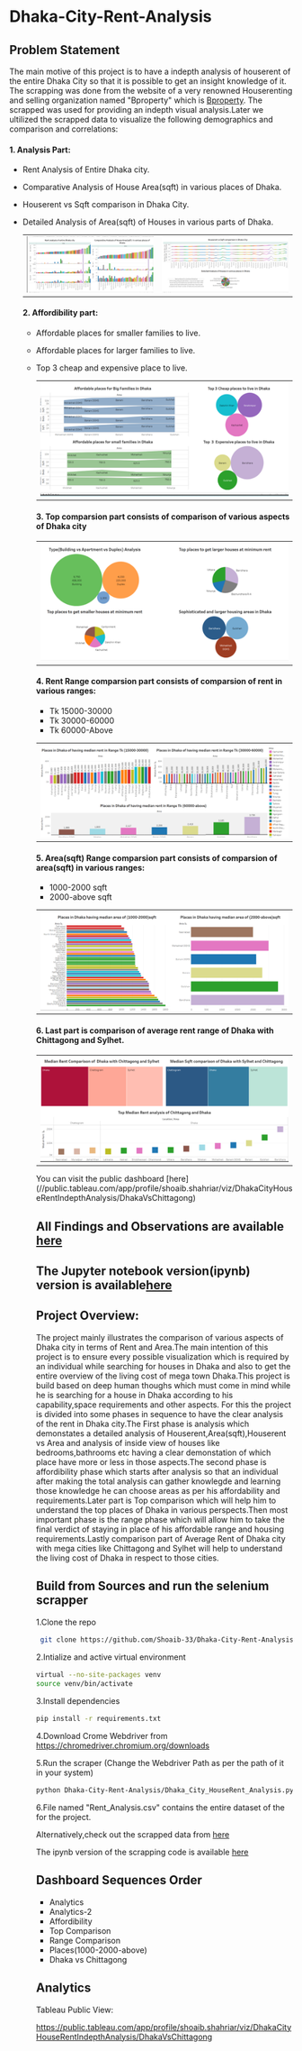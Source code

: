# Dhaka-City-Rent-Analysis

## Problem Statement
The main motive of this project is to have a indepth analysis of houserent of the entire Dhaka City so that it is possible to get an insight knowledge of it.
The scrapping was done from the website of a very renowned Houserenting and selling organization named "Bproperty" which is [Bproperty](https://www.bproperty.com/). The scrapped was used for providing an indepth visual analysis.Later we ultilized the scrapped data to visualize the following demographics and comparison and correlations:

#### 1. Analysis Part:

- Rent Analysis of Entire Dhaka city.
- Comparative Analysis of House Area(sqft)  in various places of Dhaka.
- Houserent vs Sqft comparison in Dhaka City.
- Detailed Analysis of Area(sqft) of Houses in various parts of Dhaka.

  <table>
  <tr>
    <td>
      <img src="images/1.png" alt="Image 1">
    </td>
    <td>
      <img src="images/2.png" alt="Image 2">
    </td>
  </tr>
</table>

#### 2. Affordibility part:

- Affordable places for smaller families to live.
- Affordable places for larger families to live.
- Top 3 cheap and expensive place to live.

   <table>
  <tr>
    <td>
      <img src="images/3.png" alt="Image 1">
    </td>
  </tr>
</table>



#### 3. Top comparsion part consists of comparison of various aspects of Dhaka city

   <table>
  <tr>
    <td>
      <img src="images/4.png" alt="Image 1">
    </td>
  </tr>
</table>



#### 4. Rent Range comparsion part consists of comparsion of rent in various ranges:
- Tk 15000-30000
- Tk 30000-60000
- Tk 60000-Above
  
<table>
  <tr>
    <td>
      <img src="images/5.png" alt="Image 1">
    </td>
  </tr>
</table>

#### 5. Area(sqft) Range comparsion part consists of comparsion of area(sqft) in various ranges:
- 1000-2000 sqft
- 2000-above sqft

<table>
  <tr>
    <td>
      <img src="images/6.png" alt="Image 1">
    </td>
  </tr>
</table>


#### 6. Last part is comparison of average rent range of Dhaka with Chittagong and Sylhet.

<table>
  <tr>
    <td>
      <img src="images/7.png" alt="Image 1">
    </td>
  </tr>
</table>
You can visit the public dashboard [here](//public.tableau.com/app/profile/shoaib.shahriar/viz/DhakaCityHouseRentIndepthAnalysis/DhakaVsChittagong)

## All Findings and Observations are available [here](//public.tableau.com/app/profile/shoaib.shahriar/viz/DhakaCityHouseRentIndepthAnalysis/DhakaVsChittagong)
## The Jupyter notebook version(ipynb) version is available[here](https://github.com/Shoaib-33/Dhaka-City-Rent-Analysis/blob/main/Dhaka_city_RentAnalysis.ipynb)
## Project Overview:

The project mainly illustrates the comparison of various aspects of Dhaka city in terms of Rent and Area.The main intention of this project is to ensure every possible visualization which is required by an individual while searching for houses in Dhaka and also to get the entire overview of the living cost of mega town Dhaka.This project is build based on deep human thoughs which must come in mind while he is searching for a house in Dhaka according to his 
capability,space requirements and other aspects. For this the project is divided into some phases in sequence to have the clear analysis of the rent in Dhaka city.The First phase is analysis which demonstates a detailed analysis of Houserent,Area(sqft),Houserent vs Area and analysis of inside view of houses like bedrooms,bathrooms etc having a clear demonstation of which place have more or less in those aspects.The second phase is affordibility phase which starts after analysis so that an individual after making the total analysis can gather knowlegde and learning those knowledge he can choose areas as per his affordability and requirements.Later part is Top comparison which will help him to understand the top places of Dhaka in various perspects.Then most important phase is the range phase which will allow him to take the final verdict of staying in place of his affordable range and housing requirements.Lastly comparison part of Average Rent of Dhaka city with mega cities like Chittagong and Sylhet will help to understand the living cost of Dhaka in respect to those cities.



## Build from Sources and run the selenium scrapper
  1.Clone the repo
  ```bash
   git clone https://github.com/Shoaib-33/Dhaka-City-Rent-Analysis.git
   ```
  2.Intialize and active virtual environment
   ```bash
   virtual --no-site-packages venv
   source venv/bin/activate
   ```
  3.Install dependencies
   ```bash
   pip install -r requirements.txt
   ```
  4.Download Crome Webdriver from https://chromedriver.chromium.org/downloads

  5.Run the scraper (Change the Webdriver Path as per the path of it in your system)
  ```bash
  python Dhaka-City-Rent-Analysis/Dhaka_City_HouseRent_Analysis.py
  ```
  6.File named "Rent_Analysis.csv" contains the entire dataset of the for the project.

  Alternatively,check out the scrapped data from [here](https://github.com/Shoaib-33/Dhaka-City-Rent-Analysis/blob/main/Rent_Analysis.csv)

  The ipynb version of the scrapping code is available [here](https://github.com/Shoaib-33/Dhaka-City-Rent-Analysis/blob/main/Dhaka_city_RentAnalysis.ipynb)

## Dashboard Sequences Order
  - Analytics
  - Analytics-2
  - Affordibility
  - Top Comparison
  - Range Comparison
  - Places(1000-2000-above)
  - Dhaka vs Chittagong
## Analytics  
Tableau Public View: 

https://public.tableau.com/app/profile/shoaib.shahriar/viz/DhakaCityHouseRentIndepthAnalysis/DhakaVsChittagong

